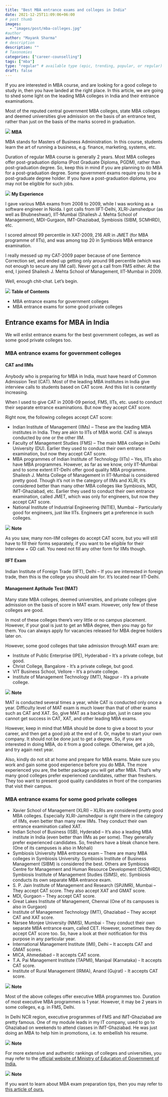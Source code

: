 ```yaml
---
title: "Best MBA entrance exams and colleges in India"
date: 2021-12-25T11:09:06+06:00
# post thumb
images:
  - "images/post/mba-colleges.jpg"
#author
author: "Mayank Sharma"
# description
description: ""
# Taxonomies
categories: ["career-counselling"]
tags: ["mba"]
type: "regular" # available type (epic, trending, popular, or regular)
draft: false
---
```


If you are interested in MBA course, and are looking for a good college to study in, then you have landed at the right place. In this article, we are going to shed some light on the leading MBA colleges in India and their entrance examinations.  

Most of the reputed central government MBA colleges, state MBA colleges and deemed universities give admission on the basis of an entrance test, rather than just on the basis of the marks scored in graduation.  

<div class="toc-mak">
  <img src="../../../images/pencil.png">
  <b>MBA</b><br>

MBA stands for Masters of Business Administration. In this course, students learn the art of running a business, e.g. finance, marketing, systems, etc. 
</div>

Duration of regular MBA course is generally 2 years. Most MBA colleges offer post-graduation diploma (Post Graduate Diploma, PGDM), rather than post-graduation degree. So, keep this in mind if you are planning to do MBA for a post-graduation degree. Some government exams require you to be a post-graduate degree holder. If you have a post-graduation diploma, you may not be eligible for such jobs. 

<div class="toc-mak">
  <img src="../../../images/pencil.png">
  <b>My Experience</b><br>

I gave various MBA exams from 2008 to 2009, while I was working as a software engineer in Noida. I got calls from IIFT-Delhi, XLRI-Jamshedpur (as well as Bhubneshwar), IIT-Mumbai (Shailesh J. Mehta School of Management), MDI-Gurgaon, IMT-Ghaziabad, Symbiosis (SIBM, SCMHRD), etc. 

I scored almost 99 percentile in XAT-2009, 216 AIR in JMET (for MBA programme of IITs), and was among top 20 in Symbiosis MBA entrance examination. 

I really messed up my CAT-2009 paper because of one Sentence Correction set, and ended up getting only around 98 percentile (which was not enough to secure any IIM call). Never got a call from FMS either. 
At the end, I joined Shailesh J. Mehta School of Management, IIT-Mumbai in 2009. 
</div>

Well, enough chit-chat. Let’s begin. 

<div class="toc-mak">
<img src="../../images/pencil.png">
<b>Table of Contents</b>
<ul>
<li>MBA entrance exams for government colleges</li>
<li>MBA entrance exams for some good private colleges</li>
</ul>
</div>

## Entrance exams for MBA in India

We will enlist entrance exams for the best government colleges, as well as some good private colleges too. 

### MBA entrance exams for government colleges 

#### CAT and IIMs

Anybody who is preparing for MBA in India, must have heard of Common Admission Test (CAT). Most of the leading MBA institutes in India give interview calls to students based on CAT score. And this list is constantly increasing.  

When I used to give CAT in 2008-09 period, FMS, IITs, etc. used to conduct their separate entrance examinations. But now they accept CAT score. 

Right now, the following colleges accept CAT score:
* Indian Institute of Management (IIMs) – These are the leading MBA institutes in India. They are akin to IITs of MBA world. CAT is always conducted by one or the other IIM.
* Faculty of Management Studies (FMS) – The main MBA college in Delhi University (DU). Earlier they used to conduct their own entrance examination, but now they accept CAT score. 
* MBA programmes of Indian Institute of Technology (IITs) – Yes, IITs also have MBA programmes. However, as far as we know, only IIT-Mumbai and to some extent IIT-Delhi offer good quality MBA programme. Shailesh J. Mehta College of Management in IIT-Mumbai is considered pretty good. Though it’s not in the category of IIMs and XLRI, it’s considered better than many other MBA colleges like Symbiosis, MDI, IMT-Ghaziabad, etc. Earlier they used to conduct their own entrance examination, called JMET, which was only for engineers, but now they accept CAT score.
* National Institute of Industrial Engineering (NITIE), Mumbai – Particularly good for engineers, just like IITs. Engineers get a preference in such colleges. 

<div class="toc-mak">
  <img src="../../../images/pencil.png">
  <b>Note</b><br>

As you saw, many non-IIM colleges do accept CAT score, but you will still have to fill their forms separately, if you want to be eligible for their Interview + GD call. You need not fill any other form for IIMs though. 
</div>

#### IIFT Exam

Indian Institute of Foreign Trade (IIFT), Delhi – If you are interested in foreign trade, then this is the college you should aim for. It’s located near IIT-Delhi. 

#### Management Aptitude Test (MAT)

Many state MBA colleges, deemed universities, and private colleges give admission on the basis of score in MAT exam. However, only few of these colleges are good. 

In most of these colleges there’s very little or no campus placement. However, if your goal is just to get an MBA degree, then you may go for them. You can always apply for vacancies released for MBA degree holders later on. 

However, some good colleges that take admission through MAT exam are:
* Institute of Public Enterprise (IPE), Hyderabad – It’s a private college, but good. 
* Christ College, Bangalore - It’s a private college, but good.
* VIT Business School, Vellore - It’s a private college. 
* Institute of Management Technology (IMT), Nagpur - It’s a private college. 

<div class="toc-mak">
  <img src="../../../images/pencil.png">
  <b>Note</b><br>

MAT is conducted several times a year, while CAT is conducted only once a year. Difficulty level of MAT exam is much lower than that of other exams such as CAT and XAT. So, give MAT as a backup plan, just in case you cannot get success in CAT, XAT, and other leading MBA exams.

However, keep in mind that MBA should be done to give a boost to your career, and then get a good job at the end of it. Or, maybe to start your own company. It should not be done just to get a degree. So, if you are interested in doing MBA, do it from a good college. Otherwise, get a job, and try again next year.

Also, kindly do not sit at home and prepare for MBA exams. Make sure you work and gain some good experience before you do MBA. The more experienced you are, the better package you will get after MBA. That’s why many good colleges prefer experienced candidates, rather than freshers. They too want to present good quality candidates in front of the companies that visit their campus. 
</div>

### MBA entrance exams for some good private colleges

* Xavier School of Management (XLRI) – XLRIs are considered pretty good MBA colleges. Especially XLRI-Jamshedpur is right there in the category of IIMs, even better than many new IIMs. They conduct their own entrance examination called XAT. 
* Indian School of Business (ISB), Hyderabd – It’s also a leading MBA institute in India (even better than IIMs as per some). They generally prefer experienced candidates. So, freshers have a bleak chance here. (One of its campuses is also in Mohali)
* Symbiosis University MBA entrance exam – There are many MBA colleges in Symbiosis University. Symbiosis Institute of Business Management (SIBM) is considered the best. Others are Symbiosis Centre for Management and Human Resource Development (SCMHRD), Symbiosis Institute of Management Studies (SIMS), etc. Symbiosis conducts its own separate MBA entrance exam. 
* S. P. Jain Institute of Management and Research (SPJIMR), Mumbai – They accept CAT score. They also accept XAT and GMAT score. 
* MDI, Gurgaon – They accept CAT score.
* Great Lakes Institute of Management, Chennai (One of its campuses is also in Gurgaon)
* Institute of Management Technology (IMT), Ghaziabad – They accept CAT and XAT score.
* Narsee Monjee University (NMIS), Mumbai - They conduct their own separate MBA entrance exam, called CET. However, sometimes they do accept CAT score too. So, have a look at their notification for this purpose in any particular year. 
* International Management Institute (IMI), Delhi – It accepts CAT and GMAT scores. 
* MICA, Ahmedabad – It accepts CAT score. 
* T.A. Pai Management Institute (TAPMI), Manipal (Karnataka) - It accepts CAT score.
* Institute of Rural Management (IRMA), Anand (Gujrat) - It accepts CAT score.

<div class="toc-mak">
  <img src="../../../images/pencil.png">
  <b>Note</b><br>

Most of the above colleges offer executive MBA programmes too. Duration of most executive MBA programmes is 1 year. However, it may be 2 years in some colleges, e.g. in FMS, Delhi. 

In Delhi NCR region, executive programmes of FMS and IMT-Ghaziabad are pretty famous. One of my module leads in my IT company, used to go to Ghaziabad on weekends to attend classes in IMT-Ghaziabad. He was just doing an MBA to help him in promotions, i.e. to embellish his resume. 
</div>

<div class="toc-mak">
  <img src="../../../images/pencil.png">
  <b>Note</b><br>

For more extensive and authentic rankings of colleges and universities, you may refer to the <a href="https://www.nirfindia.org/Home" target="_blank" title="Authentic rankings of colleges and universities" class="mak-link">official website of Ministry of Education of Government of India.</a>
</div>

<div class="toc-mak">
  <img src="../../../images/pencil.png">
  <b>Note</b><br>

If you want to learn about MBA exam preparation tips, then you may refer to <a href="../how-to-prepare-for-mba-entrance-exams" title="MBA exam preparation tips" class="mak-link">this article of ours.</a>
</div>
